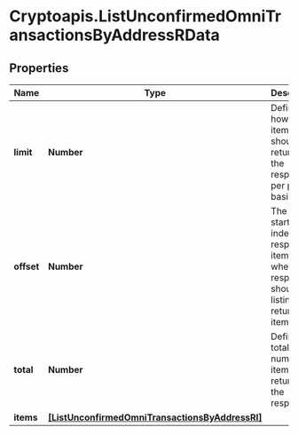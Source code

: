 # Cryptoapis.ListUnconfirmedOmniTransactionsByAddressRData

## Properties

Name | Type | Description | Notes
------------ | ------------- | ------------- | -------------
**limit** | **Number** | Defines how many items should be returned in the response per page basis. | 
**offset** | **Number** | The starting index of the response items, i.e. where the response should start listing the returned items. | 
**total** | **Number** | Defines the total number of items returned in the response. | 
**items** | [**[ListUnconfirmedOmniTransactionsByAddressRI]**](ListUnconfirmedOmniTransactionsByAddressRI.md) |  | 



